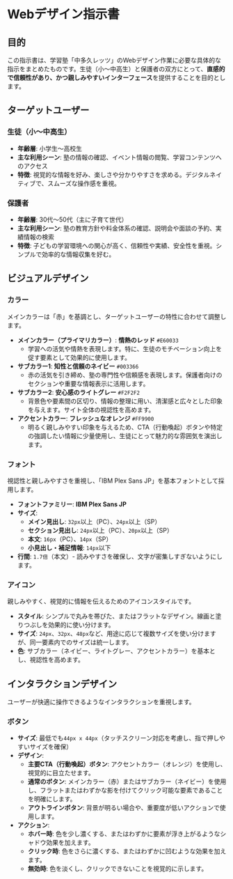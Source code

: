 # Webデザイン指示書

## 目的
この指示書は、学習塾「中多久レッツ」のWebデザイン作業に必要な具体的な指示をまとめたものです。生徒（小〜中高生）と保護者の双方にとって、**直感的で信頼性があり、かつ親しみやすいインターフェース**を提供することを目的とします。

## ターゲットユーザー
### 生徒（小〜中高生）
* **年齢層**: 小学生〜高校生
* **主な利用シーン**: 塾の情報の確認、イベント情報の閲覧、学習コンテンツへのアクセス
* **特徴**: 視覚的な情報を好み、楽しさや分かりやすさを求める。デジタルネイティブで、スムーズな操作感を重視。

### 保護者
* **年齢層**: 30代〜50代（主に子育て世代）
* **主な利用シーン**: 塾の教育方針や料金体系の確認、説明会や面談の予約、実績情報の検索
* **特徴**: 子どもの学習環境への関心が高く、信頼性や実績、安全性を重視。シンプルで効率的な情報収集を好む。

## ビジュアルデザイン
### カラー
メインカラーは「赤」を基調とし、ターゲットユーザーの特性に合わせて調整します。

* **メインカラー（プライマリカラー）**: **情熱のレッド** `#E60033`
    * 学習への活気や情熱を表現します。特に、生徒のモチベーション向上を促す要素として効果的に使用します。
* **サブカラー1**: **知性と信頼のネイビー** `#003366`
    * 赤の活気を引き締め、塾の専門性や信頼感を表現します。保護者向けのセクションや重要な情報表示に活用します。
* **サブカラー2**: **安心感のライトグレー** `#F2F2F2`
    * 背景色や要素間の区切り、情報の整理に用い、清潔感と広々とした印象を与えます。サイト全体の視認性を高めます。
* **アクセントカラー**: **フレッシュなオレンジ** `#FF9900`
    * 明るく親しみやすい印象を与えるため、CTA（行動喚起）ボタンや特定の強調したい情報に少量使用し、生徒にとって魅力的な雰囲気を演出します。

### フォント
視認性と親しみやすさを重視し、「IBM Plex Sans JP」を基本フォントとして採用します。

* **フォントファミリー**: **IBM Plex Sans JP**
* **サイズ**:
    * **メイン見出し**: `32px`以上（PC）、`24px`以上（SP）
    * **セクション見出し**: `24px`以上（PC）、`20px`以上（SP）
    * **本文**: `16px`（PC）、`14px`（SP）
    * **小見出し・補足情報**: `14px`以下
* **行間**: `1.7倍`（本文）- 読みやすさを確保し、文字が密集しすぎないようにします。

### アイコン
親しみやすく、視覚的に情報を伝えるためのアイコンスタイルです。

* **スタイル**: シンプルで丸みを帯びた、またはフラットなデザイン。線画と塗りつぶしを効果的に使い分けます。
* **サイズ**: `24px`、`32px`、`48px`など、用途に応じて複数サイズを使い分けますが、同一要素内でのサイズは統一します。
* **色**: サブカラー（ネイビー、ライトグレー、アクセントカラー）を基本とし、視認性を高めます。

## インタラクションデザイン
ユーザーが快適に操作できるようなインタラクションを重視します。

### ボタン
* **サイズ**: 最低でも`44px x 44px`（タッチスクリーン対応を考慮し、指で押しやすいサイズを確保）
* **デザイン**:
    * **主要CTA（行動喚起）ボタン**: アクセントカラー（オレンジ）を使用し、視覚的に目立たせます。
    * **通常のボタン**: メインカラー（赤）またはサブカラー（ネイビー）を使用し、フラットまたはわずかな影を付けてクリック可能な要素であることを明確にします。
    * **アウトラインボタン**: 背景が明るい場合や、重要度が低いアクションで使用します。
* **アクション**:
    * **ホバー時**: 色を少し濃くする、またはわずかに要素が浮き上がるようなシャドウ効果を加えます。
    * **クリック時**: 色をさらに濃くする、またはわずかに凹むような効果を加えます。
    * **無効時**: 色を淡くし、クリックできないことを視覚的に示します。